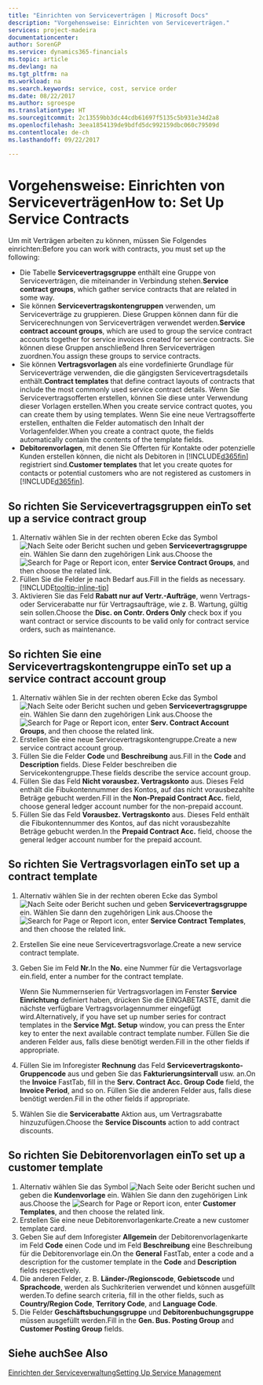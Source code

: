 ```yaml
---
title: "Einrichten von Serviceverträgen | Microsoft Docs"
description: "Vorgehensweise: Einrichten von Serviceverträgen."
services: project-madeira
documentationcenter: 
author: SorenGP
ms.service: dynamics365-financials
ms.topic: article
ms.devlang: na
ms.tgt_pltfrm: na
ms.workload: na
ms.search.keywords: service, cost, service order
ms.date: 08/22/2017
ms.author: sgroespe
ms.translationtype: HT
ms.sourcegitcommit: 2c13559bb3dc44cdb61697f5135c5b931e34d2a8
ms.openlocfilehash: 3eea1854139de9bdfd5dc992159dbc060c79509d
ms.contentlocale: de-ch
ms.lasthandoff: 09/22/2017

---
```


# <a name="how-to-set-up-service-contracts"></a><span data-ttu-id="bc562-103">Vorgehensweise: Einrichten von Serviceverträgen</span><span class="sxs-lookup"><span data-stu-id="bc562-103">How to: Set Up Service Contracts</span></span>
<span data-ttu-id="bc562-104">Um mit Verträgen arbeiten zu können, müssen Sie Folgendes einrichten:</span><span class="sxs-lookup"><span data-stu-id="bc562-104">Before you can work with contracts, you must set up the following:</span></span> 

* <span data-ttu-id="bc562-105">Die Tabelle **Servicevertragsgruppe** enthält eine Gruppe von Serviceverträgen, die miteinander in Verbindung stehen.</span><span class="sxs-lookup"><span data-stu-id="bc562-105">**Service contract groups**, which gather service contracts that are related in some way.</span></span>
* <span data-ttu-id="bc562-106">Sie können **Servicevertragskontengruppen** verwenden, um Serviceverträge zu gruppieren. Diese Gruppen können dann für die Servicerechnungen von Serviceverträgen verwendet werden.</span><span class="sxs-lookup"><span data-stu-id="bc562-106">**Service contract account groups**, which are used to group the service contract accounts together for service invoices created for service contracts.</span></span> <span data-ttu-id="bc562-107">Sie können diese Gruppen anschließend Ihren Serviceverträgen zuordnen.</span><span class="sxs-lookup"><span data-stu-id="bc562-107">You assign these groups to service contracts.</span></span>  
* <span data-ttu-id="bc562-108">Sie können **Vertragsvorlagen** als eine vordefinierte Grundlage für Serviceverträge verwenden, die die gängigsten Servicevertragsdetails enthält.</span><span class="sxs-lookup"><span data-stu-id="bc562-108">**Contract templates** that define contract layouts of contracts that include the most commonly used service contract details.</span></span> <span data-ttu-id="bc562-109">Wenn Sie Servicevertragsofferten erstellen, können Sie diese unter Verwendung dieser Vorlagen erstellen.</span><span class="sxs-lookup"><span data-stu-id="bc562-109">When you create service contract quotes, you can create them by using templates.</span></span> <span data-ttu-id="bc562-110">Wenn Sie eine neue Vertragsofferte erstellen, enthalten die Felder automatisch den Inhalt der Vorlagenfelder.</span><span class="sxs-lookup"><span data-stu-id="bc562-110">When you create a contract quote, the fields automatically contain the contents of the template fields.</span></span>
* <span data-ttu-id="bc562-111">**Debitorenvorlagen**, mit denen Sie Offerten für Kontakte oder potenzielle Kunden erstellen können, die nicht als Debitoren in [!INCLUDE[d365fin](includes/d365fin_md.md)] registriert sind.</span><span class="sxs-lookup"><span data-stu-id="bc562-111">**Customer templates** that let you create quotes for contacts or potential customers who are not registered as customers in [!INCLUDE[d365fin](includes/d365fin_md.md)].</span></span>  

## <a name="to-set-up-a-service-contract-group"></a><span data-ttu-id="bc562-112">So richten Sie Servicevertragsgruppen ein</span><span class="sxs-lookup"><span data-stu-id="bc562-112">To set up a service contract group</span></span>  
1. <span data-ttu-id="bc562-113">Alternativ wählen Sie in der rechten oberen Ecke das Symbol ![Nach Seite oder Bericht suchen](media/ui-search/search_small.png "Nach Seite oder Bericht suchen") und geben **Servicevertragsgruppe** ein. Wählen Sie dann den zugehörigen Link aus.</span><span class="sxs-lookup"><span data-stu-id="bc562-113">Choose the ![Search for Page or Report](media/ui-search/search_small.png "Search for Page or Report icon") icon, enter **Service Contract Groups**, and then choose the related link.</span></span>  
2. <span data-ttu-id="bc562-114">Füllen Sie die Felder je nach Bedarf aus.</span><span class="sxs-lookup"><span data-stu-id="bc562-114">Fill in the fields as necessary.</span></span> [!INCLUDE[tooltip-inline-tip](includes/tooltip-inline-tip_md.md)]
3. <span data-ttu-id="bc562-115">Aktivieren Sie das Feld **Rabatt nur auf Vertr.-Aufträge**, wenn Vertrags- oder Servicerabatte nur für Vertragsaufträge, wie z. B. Wartung, gültig sein sollen.</span><span class="sxs-lookup"><span data-stu-id="bc562-115">Choose the **Disc. on Contr. Orders Only** check box if you want contract or service discounts to be valid only for contract service orders, such as maintenance.</span></span>  

## <a name="to-set-up-a-service-contract-account-group"></a><span data-ttu-id="bc562-116">So richten Sie eine Servicevertragskontengruppe ein</span><span class="sxs-lookup"><span data-stu-id="bc562-116">To set up a service contract account group</span></span>  
1. <span data-ttu-id="bc562-117">Alternativ wählen Sie in der rechten oberen Ecke das Symbol ![Nach Seite oder Bericht suchen](media/ui-search/search_small.png "Nach Seite oder Bericht suchen") und geben **Servicevertragsgruppe** ein. Wählen Sie dann den zugehörigen Link aus.</span><span class="sxs-lookup"><span data-stu-id="bc562-117">Choose the ![Search for Page or Report](media/ui-search/search_small.png "Search for Page or Report icon") icon, enter **Serv. Contract Account Groups**, and then choose the related link.</span></span>  
2. <span data-ttu-id="bc562-118">Erstellen Sie eine neue Servicevertragskontengruppe.</span><span class="sxs-lookup"><span data-stu-id="bc562-118">Create a new service contract account group.</span></span>   
3. <span data-ttu-id="bc562-119">Füllen Sie die Felder **Code** und **Beschreibung** aus.</span><span class="sxs-lookup"><span data-stu-id="bc562-119">Fill in the **Code** and **Description** fields.</span></span> <span data-ttu-id="bc562-120">Diese Felder beschreiben die Servicekontengruppe.</span><span class="sxs-lookup"><span data-stu-id="bc562-120">These fields describe the service account group.</span></span>  
4. <span data-ttu-id="bc562-121">Füllen Sie das Feld **Nicht vorausbez. Vertragskonto** aus. Dieses Feld enthält die Fibukontennummer des Kontos, auf das nicht vorausbezahlte Beträge gebucht werden.</span><span class="sxs-lookup"><span data-stu-id="bc562-121">Fill in the **Non-Prepaid Contract Acc.** field, choose general ledger account number for the non-prepaid account.</span></span>  
5. <span data-ttu-id="bc562-122">Füllen Sie das Feld **Vorausbez. Vertragskonto** aus. Dieses Feld enthält die Fibukontennummer des Kontos, auf das nicht vorausbezahlte Beträge gebucht werden.</span><span class="sxs-lookup"><span data-stu-id="bc562-122">In the **Prepaid Contract Acc.** field, choose the general ledger account number for the prepaid account.</span></span>  

## <a name="to-set-up-a-contract-template"></a><span data-ttu-id="bc562-123">So richten Sie Vertragsvorlagen ein</span><span class="sxs-lookup"><span data-stu-id="bc562-123">To set up a contract template</span></span>  
1. <span data-ttu-id="bc562-124">Alternativ wählen Sie in der rechten oberen Ecke das Symbol ![Nach Seite oder Bericht suchen](media/ui-search/search_small.png "Nach Seite oder Bericht suchen") und geben **Servicevertragsgruppe** ein. Wählen Sie dann den zugehörigen Link aus.</span><span class="sxs-lookup"><span data-stu-id="bc562-124">Choose the ![Search for Page or Report](media/ui-search/search_small.png "Search for Page or Report icon") icon, enter **Service Contract Templates**, and then choose the related link.</span></span>  
2. <span data-ttu-id="bc562-125">Erstellen Sie eine neue Servicevertragsvorlage.</span><span class="sxs-lookup"><span data-stu-id="bc562-125">Create a new service contract template.</span></span>  
3. <span data-ttu-id="bc562-126">Geben Sie im Feld **Nr.**</span><span class="sxs-lookup"><span data-stu-id="bc562-126">In the **No.**</span></span> <span data-ttu-id="bc562-127">eine Nummer für die Vertagsvorlage ein.</span><span class="sxs-lookup"><span data-stu-id="bc562-127">field, enter a number for the contract template.</span></span>  
  
     <span data-ttu-id="bc562-128">Wenn Sie Nummernserien für Vertragsvorlagen im Fenster **Service Einrichtung** definiert haben, drücken Sie die EINGABETASTE, damit die nächste verfügbare Vertragsvorlagennummer eingefügt wird.</span><span class="sxs-lookup"><span data-stu-id="bc562-128">Alternatively, if you have set up number series for contract templates in the **Service Mgt. Setup** window, you can press the Enter key to enter the next available contract template number.</span></span> <span data-ttu-id="bc562-129">Füllen Sie die anderen Felder aus, falls diese benötigt werden.</span><span class="sxs-lookup"><span data-stu-id="bc562-129">Fill in the other fields if appropriate.</span></span>  
  
4. <span data-ttu-id="bc562-130">Füllen Sie im Inforegister **Rechnung** das Feld **Servicevertragskonto-Gruppencode** aus und geben Sie das **Fakturierungsintervall** usw. an.</span><span class="sxs-lookup"><span data-stu-id="bc562-130">On the **Invoice** FastTab, fill in the **Serv. Contract Acc. Group Code** field, the **Invoice Period**, and so on.</span></span> <span data-ttu-id="bc562-131">Füllen Sie die anderen Felder aus, falls diese benötigt werden.</span><span class="sxs-lookup"><span data-stu-id="bc562-131">Fill in the other fields if appropriate.</span></span>  
5. <span data-ttu-id="bc562-132">Wählen Sie die **Servicerabatte** Aktion aus, um Vertragsrabatte hinzuzufügen.</span><span class="sxs-lookup"><span data-stu-id="bc562-132">Choose the **Service Discounts** action to add contract discounts.</span></span>  

## <a name="to-set-up-a-customer-template"></a><span data-ttu-id="bc562-133">So richten Sie Debitorenvorlagen ein</span><span class="sxs-lookup"><span data-stu-id="bc562-133">To set up a customer template</span></span>  
1. <span data-ttu-id="bc562-134">Alternativ wählen Sie das Symbol ![Nach Seite oder Bericht suchen](media/ui-search/search_small.png "Nach Seite oder Bericht suchen") und geben die **Kundenvorlage** ein. Wählen Sie dann den zugehörigen Link aus.</span><span class="sxs-lookup"><span data-stu-id="bc562-134">Choose the ![Search for Page or Report](media/ui-search/search_small.png "Search for Page or Report icon") icon, enter **Customer Templates**, and then choose the related link.</span></span>  
2. <span data-ttu-id="bc562-135">Erstellen Sie eine neue Debitorenvorlagenkarte.</span><span class="sxs-lookup"><span data-stu-id="bc562-135">Create a new customer template card.</span></span>  
3. <span data-ttu-id="bc562-136">Geben Sie auf dem Inforegister **Allgemein** der Debitorenvorlagenkarte im Feld **Code** einen Code und im Feld **Beschreibung** eine Beschreibung für die Debitorenvorlage ein.</span><span class="sxs-lookup"><span data-stu-id="bc562-136">On the **General** FastTab, enter a code and a description for the customer template in the **Code** and **Description** fields respectively.</span></span> 
4. <span data-ttu-id="bc562-137">Die anderen Felder, z. B. **Länder-/Regionscode**, **Gebietscode** und **Sprachcode**, werden als Suchkriterien verwendet und können ausgefüllt werden.</span><span class="sxs-lookup"><span data-stu-id="bc562-137">To define search criteria, fill in the other fields, such as **Country/Region Code**, **Territory Code**, and **Language Code**.</span></span>  
5. <span data-ttu-id="bc562-138">Die Felder  **Geschäftsbuchungsgruppe** und  **Debitorenbuchungsgruppe** müssen ausgefüllt werden.</span><span class="sxs-lookup"><span data-stu-id="bc562-138">Fill in the **Gen. Bus. Posting Group** and **Customer Posting Group** fields.</span></span>  

## <a name="see-also"></a><span data-ttu-id="bc562-139">Siehe auch</span><span class="sxs-lookup"><span data-stu-id="bc562-139">See Also</span></span>
[<span data-ttu-id="bc562-140">Einrichten der Serviceverwaltung</span><span class="sxs-lookup"><span data-stu-id="bc562-140">Setting Up Service Management</span></span>](service-setup-service.md)
